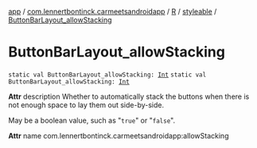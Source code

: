 [app](../../../index.md) / [com.lennertbontinck.carmeetsandroidapp](../../index.md) / [R](../index.md) / [styleable](index.md) / [ButtonBarLayout_allowStacking](./-button-bar-layout_allow-stacking.md)

# ButtonBarLayout_allowStacking

`static val ButtonBarLayout_allowStacking: `[`Int`](https://kotlinlang.org/api/latest/jvm/stdlib/kotlin/-int/index.html)
`static val ButtonBarLayout_allowStacking: `[`Int`](https://kotlinlang.org/api/latest/jvm/stdlib/kotlin/-int/index.html)

**Attr**
description Whether to automatically stack the buttons when there is not enough space to lay them out side-by-side.

May be a boolean value, such as "`true`" or "`false`".

**Attr**
name com.lennertbontinck.carmeetsandroidapp:allowStacking

